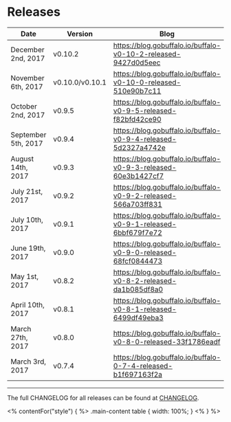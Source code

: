 # Releases


| Date                  | Version         | Blog                                                            | GitHub |
|------                 |---------        |------                                                           |--------|
| December 2nd, 2017    | v0.10.2         | https://blog.gobuffalo.io/buffalo-v0-10-2-released-9427d0d5eec  | https://github.com/gobuffalo/buffalo/releases/tag/v0.10.2 |
| November 6th, 2017    | v0.10.0/v0.10.1 | https://blog.gobuffalo.io/buffalo-v0-10-0-released-510e90b7c11  | https://github.com/gobuffalo/buffalo/releases/tag/v0.10.1 |
| October 2nd, 2017     | v0.9.5          | https://blog.gobuffalo.io/buffalo-v0-9-5-released-f82bfd42ce90  | https://github.com/gobuffalo/buffalo/releases/tag/v0.9.5  |
| September 5th, 2017   | v0.9.4          | https://blog.gobuffalo.io/buffalo-v0-9-4-released-5d2327a4742e  | https://github.com/gobuffalo/buffalo/releases/tag/v0.9.4  |
| August 14th, 2017     | v0.9.3          | https://blog.gobuffalo.io/buffalo-v0-9-3-released-60e3b1427cf7  | https://github.com/gobuffalo/buffalo/releases/tag/v0.9.3  |
| July 21st, 2017       | v0.9.2          | https://blog.gobuffalo.io/buffalo-v0-9-2-released-566a703ff831  | https://github.com/gobuffalo/buffalo/releases/tag/v0.9.2  |
| July 10th, 2017       | v0.9.1          | https://blog.gobuffalo.io/buffalo-v0-9-1-released-6bbf679f7e72  | https://github.com/gobuffalo/buffalo/releases/tag/v0.9.1  |
| June 19th, 2017       | v0.9.0          | https://blog.gobuffalo.io/buffalo-v0-9-0-released-68fcf0844473  | https://github.com/gobuffalo/buffalo/releases/tag/v0.9.0  |
| May 1st, 2017         | v0.8.2          | https://blog.gobuffalo.io/buffalo-v0-8-2-released-da1b085df8a0  | https://github.com/gobuffalo/buffalo/releases/tag/v0.8.2  |
| April 10th, 2017      | v0.8.1          | https://blog.gobuffalo.io/buffalo-v0-8-1-released-6499df49eba3  | https://github.com/gobuffalo/buffalo/releases/tag/v0.8.1  |
| March 27th, 2017      | v0.8.0          | https://blog.gobuffalo.io/buffalo-v0-8-0-released-33f1786eadf   | https://github.com/gobuffalo/buffalo/releases/tag/v0.8.0  |
| March 3rd, 2017       | v0.7.4          | https://blog.gobuffalo.io/buffalo-0-7-4-released-b1f697163f2a   | https://github.com/gobuffalo/buffalo/releases/tag/v0.7.4  |

---

The full CHANGELOG for all releases can be found at <a href="https://github.com/gobuffalo/buffalo/blob/master/CHANGELOG.md">CHANGELOG</a>.

<% contentFor("style") { %>
.main-content table {
  width: 100%;
}
<% } %>
